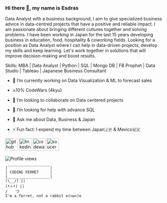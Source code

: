### Hi there 👋, my name is Esdras
Data Analyst with a business background, I aim to give specialized business advice in data-centred projects that have a positive and reliable impact. I am passionate about bringing different cultures together and solving problems. I have been working in Japan for the last 15 years developing business in education, food, hospitality & coworking fields. Looking for a position as Data Analyst where I can help in data-driven projects, develop my skills and keep learning. Let's work together in solutions that will improve decision-making and boost results.

Skills: MBA | Data Analyst | Python | SQL | Mongo DB | FB Prophet | Data Studio | Tableau | Japanese Business Consultant

- 🔭 I’m currently working on Data Visualization & ML  to forecast sales 

- 🔝10% CodeWars (4kyu) 

- 👯 I’m looking to collaborate on Data centered projects 

- 🤔 I’m looking for help with advance SQL 

- 💬 Ask me about Data, Business & Japan 

- ⚡ Fun fact: I expend my time between Japan🇯🇵  & Mexico🇲🇽 

  

[<img src='https://cdn.jsdelivr.net/npm/simple-icons@3.0.1/icons/github.svg' alt='github' height='40'>](https://github.com/EsdrasGrau)  [<img src='https://cdn.jsdelivr.net/npm/simple-icons@3.0.1/icons/linkedin.svg' alt='linkedin' height='40'>](https://www.linkedin.com/in/esdras-campos//) [<img src='https://www.codewars.com/assets/logos/logo-glyph-36-red-583450fbf586726c570cfd610c94b8f631abfd89d5c4996b4c821a770ca498f9.png' alt='codewars' height='40'>](https://www.codewars.com/users/EsdrasGrau) [<img src='https://sourcerer.io/icons/logo-sharing.svg' alt='soucerer' height='40'>](https://sourcerer.io/esdrasgrau)  

![Profile views](https://gpvc.arturio.dev/EsdrasGrau)  

```
|‾‾‾‾‾‾‾‾‾‾‾‾‾‾‾‾‾‾‾|
| CODING FERRET     |
|___________________|
(\__/) ||
(•ㅅ•) ||
/ 　 づ
I'm a ferret, not a rabbit o(>ω<)o
```

